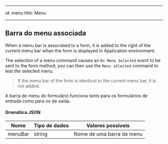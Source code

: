 - - -
id: menu title: Menu
- - -


## Barra do menu associada

When a menu bar is associated to a form, it is added to the right of the current menu bar when the form is displayed in Application environment.

The selection of a menu command causes an `On Menu Selected` event to be sent to the form method; you can then use the `Menu selected` command to test the selected menu.

> If the menu bar of the form is identical to the current menu bar, it is not added.

A barra de menu do formulário funciona tanto para os formulários de entrada como para os de saída.


#### Gramática JSON

| Nome    | Tipo de dados | Valores possíveis         |
| ------- | ------------- | ------------------------- |
| menuBar | string        | Nome de uma barra de menu |

